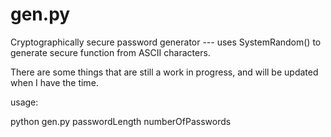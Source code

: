 # gen.py
Cryptographically secure password generator --- uses SystemRandom() to generate secure function from ASCII characters.

There are some things that are still a work in progress, and will be updated when I have the time.

usage:

python gen.py passwordLength numberOfPasswords
